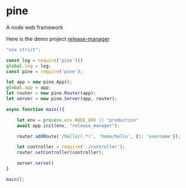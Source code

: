 # pine
A node web framework

Here is the demo project [release-manager](https://github.com/yeejlan/node_release_manager)

```javascript
"use strict";

const log = require('pino')()
global.log = log;
const pine = require('pine');

let app = new pine.App();
global.app = app;
let router = new pine.Router(app);
let server = new pine.Server(app, router);

async function main(){

	let env = process.env.NODE_ENV || "production"
	await app.init(env, "release_manager");

	router.addRoute('/hello/(.*)', 'home/hello', {1: 'username'});

	let controller = require('./controller');
	router.setController(controller);

	server.serve()
}

main();
```